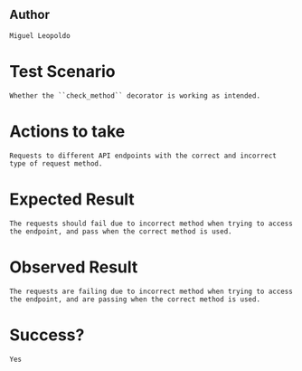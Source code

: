 ## Author

    Miguel Leopoldo

# Test Scenario

    Whether the ``check_method`` decorator is working as intended.

# Actions to take

    Requests to different API endpoints with the correct and incorrect type of request method.

# Expected Result

    The requests should fail due to incorrect method when trying to access the endpoint, and pass when the correct method is used.

# Observed Result

    The requests are failing due to incorrect method when trying to access the endpoint, and are passing when the correct method is used.

# Success?

    Yes
